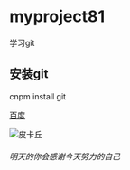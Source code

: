 # myproject81

学习git

## 安装git

cnpm install git

[百度](https://www.baidu.com)

![皮卡丘](http://www.qhdlink.cn/pkq.png)

###### 明天的你会感谢今天努力的自己
